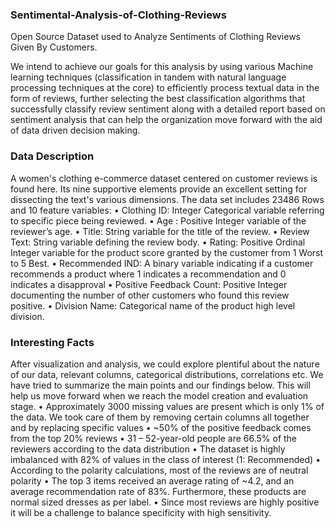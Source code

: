 ### Sentimental-Analysis-of-Clothing-Reviews
Open Source Dataset used to Analyze Sentiments of Clothing Reviews Given By Customers. 

We intend to achieve our goals for this analysis by using various Machine learning
techniques (classification in tandem with natural language processing techniques at the
core) to efficiently process textual data in the form of reviews, further selecting the best
classification algorithms that successfully classify review sentiment along with a detailed
report based on sentiment analysis that can help the organization move forward with the
aid of data driven decision making.

### Data Description
A women's clothing e-commerce dataset centered on customer reviews is found here. Its
nine supportive elements provide an excellent setting for dissecting the text's various
dimensions. The data set includes 23486 Rows and 10 feature variables:
• Clothing ID: Integer Categorical variable referring to specific piece being reviewed.
• Age : Positive Integer variable of the reviewer’s age.
• Title: String variable for the title of the review.
• Review Text: String variable defining the review body.
• Rating: Positive Ordinal Integer variable for the product score granted by the
customer from 1 Worst to 5 Best.
• Recommended IND: A binary variable indicating if a customer recommends a
product where 1 indicates a recommendation and 0 indicates a disapproval
• Positive Feedback Count: Positive Integer documenting the number of other
customers who found this review positive.
• Division Name: Categorical name of the product high level division.

### Interesting Facts
After visualization and analysis, we could explore plentiful about the nature of our data,
relevant columns, categorical distributions, correlations etc. We have tried to summarize
the main points and our findings below. This will help us move forward when we reach
the model creation and evaluation stage.
• Approximately 3000 missing values are present which is only 1% of the data. We
took care of them by removing certain columns all together and by replacing
specific values
• ~50% of the positive feedback comes from the top 20% reviews
• 31 – 52-year-old people are 66.5% of the reviewers according to the data
distribution
• The dataset is highly imbalanced with 82% of values in the class of interest (1:
Recommended)
• According to the polarity calculations, most of the reviews are of neutral polarity
• The top 3 items received an average rating of ~4.2, and an average
recommendation rate of 83%. Furthermore, these products are normal sized
dresses as per label.
• Since most reviews are highly positive it will be a challenge to balance specificity
with high sensitivity.



